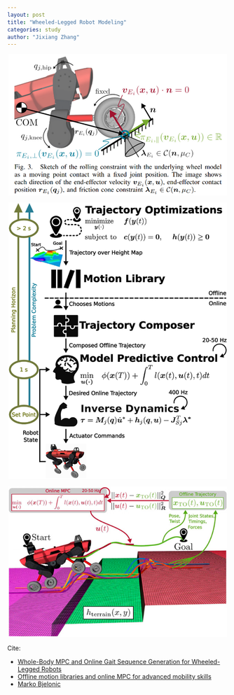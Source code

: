 ```yaml
---
layout: post
title: "Wheeled-Legged Robot Modeling"
categories: study
author: "Jixiang Zhang"
---
```


<p align="center">
  <img src="/images/wheel_model.png" width="500"/>
</p>

<p align="center">
  <img src="/images/offline_online_planning.jpeg" width="500"/>
</p>

<p align="center">
  <img src="/images/to_mpc.png" width="500"/>
</p>

Cite:

* [Whole-Body MPC and Online Gait Sequence Generation for Wheeled-Legged Robots](https://www.markobjelonic.com//publications/files/2021_iros_bjelonic.pdf)
* [Offline motion libraries and online MPC for advanced mobility skills](https://journals.sagepub.com/doi/10.1177/02783649221102473)
* [Marko Bjelonic](https://www.markobjelonic.com/)
